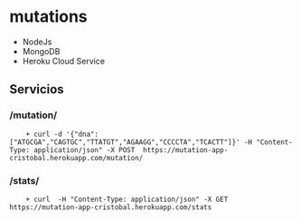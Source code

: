 # mutations
 + NodeJs 
 + MongoDB 
 + Heroku Cloud Service
## Servicios 

  ### /mutation/
        + curl -d '{"dna":["ATGCGA","CAGTGC","TTATGT","AGAAGG","CCCCTA","TCACTT"]}' -H "Content-Type: application/json" -X POST  https://mutation-app-cristobal.herokuapp.com/mutation/ 
  ### /stats/
        + curl  -H "Content-Type: application/json" -X GET https://mutation-app-cristobal.herokuapp.com/stats 

